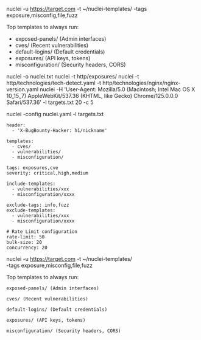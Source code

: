 nuclei -u https://target.com -t ~/nuclei-templates/  -tags exposure,misconfig,file,fuzz

Top templates to always run:
* exposed-panels/ (Admin interfaces)
* cves/ (Recent vulnerabilities)
* default-logins/ (Default credentials)
* exposures/ (API keys, tokens)
* misconfiguration/ (Security headers, CORS)



nuclei -o nuclei.txt
nuclei -t http/exposures/
nuclei -t http/technologies/tech-detect.yaml -t http/technologies/nginx/nginx-version.yaml
nuclei -H 'User-Agent: Mozilla/5.0 (Macintosh; Intel Mac OS X 10_15_7) AppleWebKit/537.36 (KHTML, like Gecko) Chrome/125.0.0.0 Safari/537.36' -l targets.txt
20 -c 5

nuclei -config nuclei.yaml -l targets.txt
```
header:
  - 'X-BugBounty-Hacker: h1/nickname'

templates:
  - cves/
  - vulnerabilities/
  - misconfiguration/

tags: exposures,cve
severity: critical,high,medium

include-templates:
  - vulnerabilities/xxx
  - misconfiguration/xxxx

exclude-tags: info,fuzz
exclude-templates:
  - vulnerabilities/xxx
  - misconfiguration/xxxx

# Rate Limit configuration
rate-limit: 50
bulk-size: 20
concurrency: 20
```

nuclei -u https://target.com -t ~/nuclei-templates/ \
  -tags exposure,misconfig,file,fuzz

Top templates to always run:

    exposed-panels/ (Admin interfaces)

    cves/ (Recent vulnerabilities)

    default-logins/ (Default credentials)

    exposures/ (API keys, tokens)

    misconfiguration/ (Security headers, CORS)
